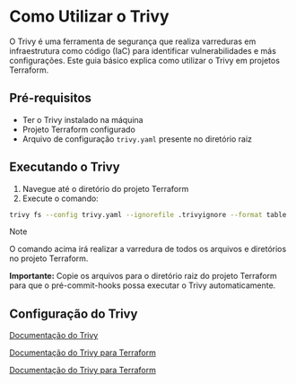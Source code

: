 # Como Utilizar o Trivy

O Trivy é uma ferramenta de segurança que realiza varreduras em infraestrutura como código (IaC) para identificar vulnerabilidades e más configurações. Este guia básico explica como utilizar o Trivy em projetos Terraform.

## Pré-requisitos
- Ter o Trivy instalado na máquina
- Projeto Terraform configurado
- Arquivo de configuração `trivy.yaml` presente no diretório raiz

## Executando o Trivy

1. Navegue até o diretório do projeto Terraform
2. Execute o comando:

```bash
trivy fs --config trivy.yaml --ignorefile .trivyignore --format table .
```

> [!NOTE]
> O comando acima irá realizar a varredura de todos os arquivos e diretórios no projeto Terraform.

**Importante:** Copie os arquivos para o diretório raiz do projeto Terraform para que o pré-commit-hooks possa executar o Trivy automaticamente.

## Configuração do Trivy

[Documentação do Trivy](https://aquasecurity.github.io/trivy/v0.55.0/getting-started/installation/)

[Documentação do Trivy para Terraform](https://aquasecurity.github.io/trivy/v0.55.0/getting-started/terraform/)

[Documentação do Trivy para Terraform](https://aquasecurity.github.io/trivy/v0.55.0/getting-started/terraform/)


